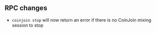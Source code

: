 RPC changes
-----------

- `coinjoin stop` will now return an error if there is no CoinJoin mixing session to stop
